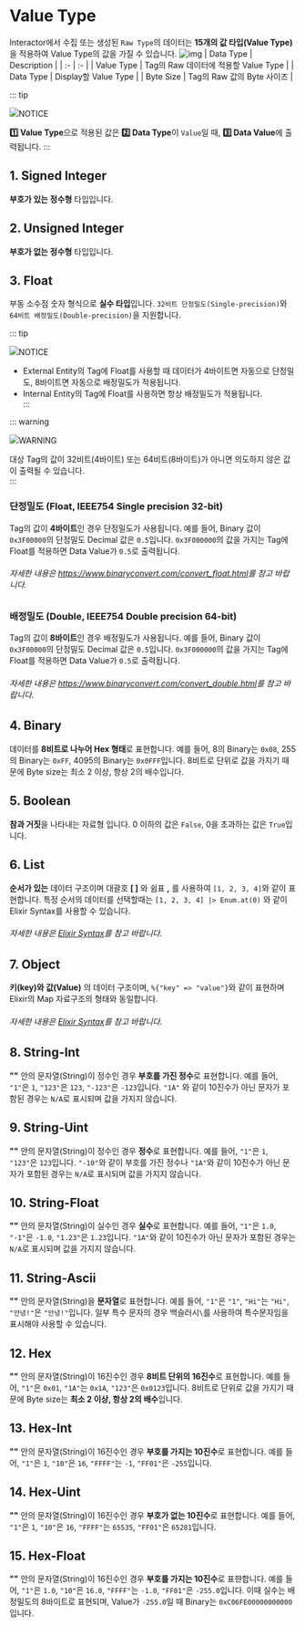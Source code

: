 # Value Type
Interactor에서 수집 또는 생성된 `Raw Type`의 데이터는 **15개의 값 타입(Value Type)** 을 적용하여 Value Type의 값을 가질 수 있습니다.
![img](../../img/details/valuetype.png)
| Data Type | Description |
| :- | :- |
| Value Type | Tag의 Raw 데이터에 적용할 Value Type |
| Data Type | Display할 Value Type |
| Byte Size | Tag의 Raw 값의 Byte 사이즈 |

::: tip <p class="custom-block-title"><img src="../../img/icon/tip.svg">NOTICE</p>
**1️⃣ Value Type**으로 적용된 값은 **2️⃣ Data Type**이 `Value`일 때, **3️⃣ Data Value**에 출력됩니다.
:::

## 1. Signed Integer
**부호가 있는 정수형** 타입입니다.

## 2. Unsigned Integer
**부호가 없는 정수형** 타입입니다.

## 3. Float
부동 소수점 숫자 형식으로 **실수 타입**입니다. 
`32비트 단정밀도(Single-precision)`와 `64비트 배정밀도(Double-precision)`을 지원합니다.  

::: tip <p class="custom-block-title"><img src="../../img/icon/tip.svg">NOTICE</p>
- External Entity의 Tag에 Float를 사용할 때 데이터가 4바이트면 자동으로 단정밀도, 8바이트면 자동으로 배정밀도가 적용됩니다.  
- Internal Entity의 Tag에 Float를 사용하면 항상 배정밀도가 적용됩니다.  
:::

::: warning <p class="custom-block-title"><img src="../../img/icon/warning.svg">WARNING</p>
대상 Tag의 값이 32비트(4바이트) 또는 64비트(8바이트)가 아니면 의도하지 않은 값이 출력될 수 있습니다.  
:::


### 단정밀도 (Float, IEEE754 Single precision 32-bit)
Tag의 값이 **4바이트**인 경우 단정밀도가 사용됩니다. 예를 들어, Binary 값이 `0x3F00000`의 단정밀도 Decimal 값은 `0.5`입니다. `0x3F000000`의 값을 가지는 Tag에 Float를 적용하면 Data Value가 `0.5`로 출력됩니다.
###### 자세한 내용은 <https://www.binaryconvert.com/convert_float.html>를 참고 바랍니다.  

### 배정밀도 (Double, IEEE754 Double precision 64-bit)
Tag의 값이 **8바이트**인 경우 배정밀도가 사용됩니다. 예를 들어, Binary 값이 `0x3F00000`의 단정밀도 Decimal 값은 `0.5`입니다. `0x3F000000`의 값을 가지는 Tag에 Float를 적용하면 Data Value가 `0.5`로 출력됩니다.  
###### 자세한 내용은 <https://www.binaryconvert.com/convert_double.html>를 참고 바랍니다.  

## 4. Binary
데이터를 **8비트로 나누어 Hex 형태**로 표현합니다. 예를 들어, 8의 Binary는 `0x08`, 255의 Binary는 `0xFF`, 4095의 Binary는 `0x0FFF`입니다. 8비트로 단위로 값을 가지기 때문에 Byte size는 최소 2 이상, 항상 2의 배수입니다.

## 5. Boolean
**참과 거짓**을 나타내는 자료형 입니다. 0 이하의 값은 `False`, 0을 초과하는 값은 `True`입니다.

## 6. List
**순서가 있는** 데이터 구조이며 대괄호 **[ ]** 와 쉼표 **,** 를 사용하여 `[1, 2, 3, 4]`와 같이 표현합니다. 특정 순서의 데이터를 선택할때는 `[1, 2, 3, 4] |> Enum.at(0)` 와 같이 Elixir Syntax를 사용할 수 있습니다.
###### 자세한 내용은 [Elixir Syntax](../elixir/elixirSyntax.md)를 참고 바랍니다.  

## 7. Object
**키(key)와 값(Value)** 의 데이터 구조이며, `%{"key" => "value"}`와 같이 표현하며 Elixir의 Map 자료구조의 형태와 동일합니다. 
###### 자세한 내용은 [Elixir Syntax](../elixir/elixirSyntax.md)를 참고 바랍니다.  

## 8. String-Int
**""** 안의 문자열(String)이 정수인 경우 **부호를 가진 정수**로 표현합니다. 예를 들어, `"1"`은 `1`, `"123"`은 `123`, `"-123"`은 `-123`입니다. `"1A"` 와 같이 10진수가 아닌 문자가 포함된 경우는 `N/A`로 표시되며 값을 가지지 않습니다.  

## 9. String-Uint
**""** 안의 문자열(String)이 정수인 경우 **정수**로 표현합니다. 예를 들어, `"1"`은 `1`, `"123"`은 `123`입니다. `"-10"`와 같이 부호를 가진 정수나 `"1A"`와 같이 10진수가 아닌 문자가 포함된 경우는 `N/A`로 표시되며 값을 가지지 않습니다.  

## 10. String-Float
**""** 안의 문자열(String)이 실수인 경우 **실수**로 표현합니다. 예를 들어, `"1"`은 `1.0`, `"-1"`은 `-1.0`, `"1.23"`은 `1.23`입니다. `"1A"`와 같이 10진수가 아닌 문자가 포함된 경우는 `N/A`로 표시되며 값을 가지지 않습니다.

## 11. String-Ascii
**""** 안의 문자열(String)을 **문자열**로 표현합니다. 예를 들어, `"1"`은 `"1"`, `"Hi"`는 `"Hi"`, `"안녕!"`은 `"안녕!"`입니다. 일부 특수 문자의 경우 백슬러시`\`를 사용하여 특수문자임을 표시해야 사용할 수 있습니다.  

## 12. Hex
**""** 안의 문자열(String)이 16진수인 경우 **8비트 단위의 16진수**로 표현합니다. 예를 들어, `"1"`은 `0x01`, `"1A"`는 `0x1A`, `"123"`은 `0x0123`입니다. 8비트로 단위로 값을 가지기 때문에 Byte size는 **최소 2 이상, 항상 2의 배수**입니다.

## 13. Hex-Int
**""** 안의 문자열(String)이 16진수인 경우 **부호를 가지는 10진수**로 표현합니다. 예를 들어, `"1"`은 `1`, `"10"`은 `16`, `"FFFF"`는 `-1`, `"FF01"`은 `-255`입니다.

## 14. Hex-Uint
**""** 안의 문자열(String)이 16진수인 경우 **부호가 없는 10진수**로 표현합니다. 예를 들어, `"1"`은 `1`, `"10"`은 `16`, `"FFFF"`는 `65535`, `"FF01"`은 `65281`입니다.

## 15. Hex-Float
**""** 안의 문자열(String)이 16진수인 경우 **부호를 가지는 10진수**로 표햔합니다. 예를 들어, `"1"`은 `1.0`, `"10"`은 `16.0`, `"FFFF"`는 `-1.0`, `"FF01"`은 `-255.0`입니다. 이때 실수는 배정밀도의 8바이트로 표현되며, Value가 `-255.0`일 때 Binary는 `0xC06FE00000000000`입니다.  